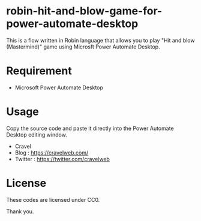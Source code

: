 # robin-hit-and-blow-game-for-power-automate-desktop
 
This is a flow written in Robin language that allows you to play "Hit and blow (Mastermind)" game using Microsft Power Automate Desktop.
 
# Requirement
 
* Microsoft Power Automate Desktop
 
# Usage
 
Copy the source code and paste it directly into the Power Automate Desktop editing window. 
 
* Cravel
* Blog : https://cravelweb.com/
* Twitter : https://twitter.com/cravelweb
 
# License
 
These codes are licensed under CC0.

Thank you.

